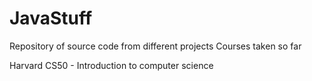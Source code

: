 # JavaStuff

Repository of source code from different projects
Courses taken so far 

Harvard CS50 - Introduction to computer science

